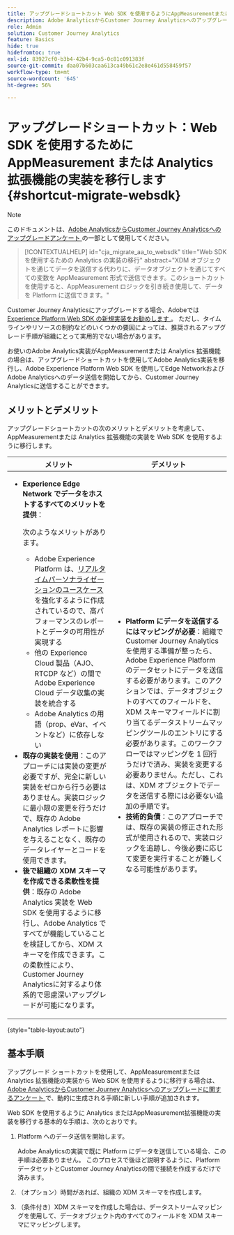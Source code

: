 ```yaml
---
title: アップグレードショートカット Web SDK を使用するようにAppMeasurementまたは Analytics 拡張機能の実装を移行する
description: Adobe AnalyticsからCustomer Journey Analyticsへのアップグレードに推奨されるパスについて説明します
role: Admin
solution: Customer Journey Analytics
feature: Basics
hide: true
hidefromtoc: true
exl-id: 83927cf0-b3b4-42b4-9ca5-0c81c091383f
source-git-commit: daa07b603caa613ca49b61c2e8e461d558459f57
workflow-type: tm+mt
source-wordcount: '645'
ht-degree: 56%

---
```


# アップグレードショートカット：Web SDK を使用するために AppMeasurement または Analytics 拡張機能の実装を移行します {#shortcut-migrate-websdk}

>[!NOTE]
>
>このドキュメントは、[Adobe AnalyticsからCustomer Journey Analyticsへのアップグレードアンケート ](https://gigazelle.github.io/cja-ttv/) の一部として使用してください。

<!-- markdownlint-disable MD034 -->

>[!CONTEXTUALHELP]
>id="cja_migrate_aa_to_websdk"
>title="Web SDK を使用するための Analytics の実装の移行"
>abstract="XDM オブジェクトを通じてデータを送信する代わりに、データオブジェクトを通じてすべての変数を AppMeasurement 形式で送信できます。このショートカットを使用すると、AppMeasurement ロジックを引き続き使用して、データを Platform に送信できます。"

<!-- markdownlint-enable MD034 -->

Customer Journey Analyticsにアップグレードする場合、Adobeでは [Experience Platform Web SDK の新規実装をお勧めします ](/help/getting-started/cja-upgrade/cja-upgrade-recommendations.md)。 ただし、タイムラインやリソースの制約などのいくつかの要因によっては、推奨されるアップグレード手順が組織にとって実用的でない場合があります。

お使いのAdobe Analytics実装がAppMeasurementまたは Analytics 拡張機能の場合は、アップグレードショートカットを使用してAdobe Analytics実装を移行し、Adobe Experience Platform Web SDK を使用してEdge NetworkおよびAdobe Analyticsへのデータ送信を開始してから、Customer Journey Analyticsに送信することができます。

## メリットとデメリット

アップグレードショートカットの次のメリットとデメリットを考慮して、AppMeasurementまたは Analytics 拡張機能の実装を Web SDK を使用するように移行します。

| メリット | デメリット |
|----------|---------|
| <ul><li>**Experience Edge Network でデータをホストするすべてのメリットを提供**： <p>次のようなメリットがあります。</p><ul><li>Adobe Experience Platform は、[リアルタイムパーソナライゼーションのユースケース](https://experienceleague.adobe.com/docs/experience-platform/destinations/ui/activate/configure-personalization-destinations.html?lang=ja)を強化するように作成されているので、高パフォーマンスのレポートとデータの可用性が実現する</li><li>他の Experience Cloud 製品（AJO、RTCDP など）の間で Adobe Experience Cloud データ収集の実装を統合する</li><li>Adobe Analytics の用語（prop、eVar、イベントなど）に依存しない</li></ul><li>**既存の実装を使用**：このアプローチには実装の変更が必要ですが、完全に新しい実装をゼロから行う必要はありません。実装ロジックに最小限の変更を行うだけで、既存の Adobe Analytics レポートに影響を与えることなく、既存のデータレイヤーとコードを使用できます。</li><li>**後で組織の XDM スキーマを作成できる柔軟性を提供**：既存の Adobe Analytics 実装を Web SDK を使用するように移行し、Adobe Analytics ですべてが機能していることを検証してから、XDM スキーマを作成できます。この柔軟性により、Customer Journey Analyticsに対するより体系的で思慮深いアップグレードが可能になります。</li></ul> | <ul><li>**Platform にデータを送信するにはマッピングが必要**：組織で Customer Journey Analytics を使用する準備が整ったら、Adobe Experience Platform のデータセットにデータを送信する必要があります。このアクションでは、データオブジェクトのすべてのフィールドを、XDM スキーマフィールドに割り当てるデータストリームマッピングツールのエントリにする必要があります。このワークフローではマッピングを 1 回行うだけで済み、実装を変更する必要ありません。ただし、これは、XDM オブジェクトでデータを送信する際には必要ない追加の手順です。</li><li>**技術的負債**：このアプローチでは、既存の実装の修正された形式が使用されるので、実装ロジックを追跡し、今後必要に応じて変更を実行することが難しくなる可能性があります。 </li></ul> |

{style="table-layout:auto"}

## 基本手順

アップグレード ショートカットを使用して、AppMeasurementまたは Analytics 拡張機能の実装から Web SDK を使用するように移行する場合は、[Adobe AnalyticsからCustomer Journey Analyticsへのアップグレードに関するアンケート ](https://gigazelle.github.io/cja-ttv/) で、動的に生成される手順に新しい手順が追加されます。

Web SDK を使用するように Analytics またはAppMeasurement拡張機能の実装を移行する基本的な手順は、次のとおりです。

1. Platform へのデータ送信を開始します。

   Adobe Analyticsの実装で既に Platform にデータを送信している場合、この手順は必要ありません。 このプロセスで後ほど説明するように、Platform データセットとCustomer Journey Analyticsの間で接続を作成するだけで済みます。

1. （オプション）時間があれば、組織の XDM スキーマを作成します。

1. （条件付き）XDM スキーマを作成した場合は、データストリームマッピングを使用して、データオブジェクト内のすべてのフィールドを XDM スキーマにマッピングします。
